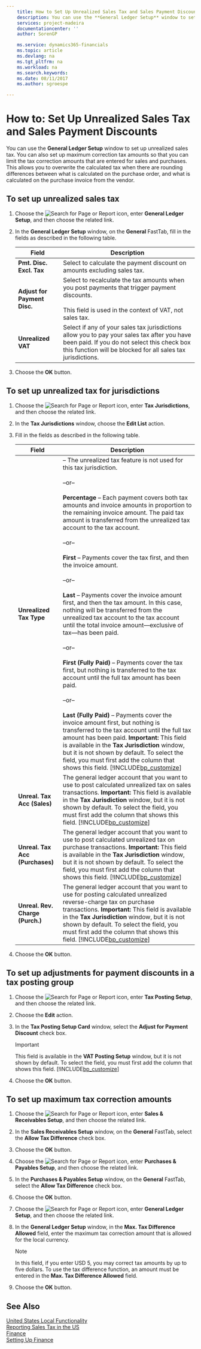 ```yaml
---
    title: How to Set Up Unrealized Sales Tax and Sales Payment Discounts | Microsoft Docs
    description: You can use the **General Ledger Setup** window to set up unrealized sales tax. You can also set up maximum correction tax amounts so that you can limit the tax correction amounts that are entered for sales and purchases. This allows you to overwrite the calculated tax when there are rounding differences between what is calculated on the purchase order, and what is calculated on the purchase invoice from the vendor.
    services: project-madeira
    documentationcenter: ''
    author: SorenGP

    ms.service: dynamics365-financials
    ms.topic: article
    ms.devlang: na
    ms.tgt_pltfrm: na
    ms.workload: na
    ms.search.keywords:
    ms.date: 08/11/2017
    ms.author: sgroespe

---
```

# How to: Set Up Unrealized Sales Tax and Sales Payment Discounts
You can use the **General Ledger Setup** window to set up unrealized sales tax. You can also set up maximum correction tax amounts so that you can limit the tax correction amounts that are entered for sales and purchases. This allows you to overwrite the calculated tax when there are rounding differences between what is calculated on the purchase order, and what is calculated on the purchase invoice from the vendor.  

## To set up unrealized sales tax  
1.  Choose the ![Search for Page or Report](media/ui-search/search_small.png "Search for Page or Report icon") icon, enter **General Ledger Setup**, and then choose the related link.  
2.  In the **General Ledger Setup** window, on the **General** FastTab, fill in the fields as described in the following table.  

    |Field|Description|  
    |---------------------------------|---------------------------------------|  
    |**Pmt. Disc. Excl. Tax**|Select to calculate the payment discount on amounts excluding sales tax.|  
    |**Adjust for Payment Disc.**|Select to recalculate the tax amounts when you post payments that trigger payment discounts.<br /><br /> This field is used in the context of VAT, not sales tax.|  
    |**Unrealized VAT**|Select if any of your sales tax jurisdictions allow you to pay your sales tax after you have been paid. If you do not select this check box this function will be blocked for all sales tax jurisdictions.|  
3.  Choose the **OK** button.  

## To set up unrealized tax for jurisdictions  
1.  Choose the ![Search for Page or Report](media/ui-search/search_small.png "Search for Page or Report icon") icon, enter **Tax Jurisdictions**, and then choose the related link.  
2.  In the **Tax Jurisdictions** window, choose the **Edit List** action.  
3.  Fill in the fields as described in the following table.  

    |Field|Description|  
    |---------------------------------|---------------------------------------|  
    |**Unrealized Tax Type**|<Blank> – The unrealized tax feature is not used for this tax jurisdiction.<br /><br /> –or–<br /><br /> **Percentage** – Each payment covers both tax amounts and invoice amounts in proportion to the remaining invoice amount. The paid tax amount is transferred from the unrealized tax account to the tax account.<br /><br /> –or–<br /><br /> **First** – Payments cover the tax first, and then the invoice amount.<br /><br /> –or–<br /><br /> **Last** – Payments cover the invoice amount first, and then the tax amount. In this case, nothing will be transferred from the unrealized tax account to the tax account until the total invoice amount—exclusive of tax—has been paid.<br /><br /> –or–<br /><br /> **First (Fully Paid)** – Payments cover the tax first, but nothing is transferred to the tax account until the full tax amount has been paid.<br /><br /> –or–<br /><br /> **Last (Fully Paid)** – Payments cover the invoice amount first, but nothing is transferred to the tax account until the full tax amount has been paid. **Important:**  This field is available in the **Tax Jurisdiction** window, but it is not shown by default. To select the field, you must first add the column that shows this field. [!INCLUDE[bp_customize](../../includes/bp_customize_md.md)]|  
    |**Unreal. Tax Acc (Sales)**|The general ledger account that you want to use to post calculated unrealized tax on sales transactions. **Important:**  This field is available in the **Tax Jurisdiction** window, but it is not shown by default. To select the field, you must first add the column that shows this field. [!INCLUDE[bp_customize](../../includes/bp_customize_md.md)]|  
    |**Unreal. Tax Acc (Purchases)**|The general ledger account that you want to use to post calculated unrealized tax on purchase transactions. **Important:**  This field is available in the **Tax Jurisdiction** window, but it is not shown by default. To select the field, you must first add the column that shows this field. [!INCLUDE[bp_customize](../../includes/bp_customize_md.md)]|  
    |**Unreal. Rev. Charge (Purch.)**|The general ledger account that you want to use for posting calculated unrealized reverse-charge tax on purchase transactions. **Important:**  This field is available in the **Tax Jurisdiction** window, but it is not shown by default. To select the field, you must first add the column that shows this field. [!INCLUDE[bp_customize](../../includes/bp_customize_md.md)]|  
4.  Choose the **OK** button.  

## To set up adjustments for payment discounts in a tax posting group  
1.  Choose the ![Search for Page or Report](media/ui-search/search_small.png "Search for Page or Report icon") icon, enter **Tax Posting Setup**, and then choose the related link.  
2.  Choose the **Edit** action.  
3.  In the **Tax Posting Setup Card** window, select the **Adjust for Payment Discount** check box.  

    > [!IMPORTANT]  
    >  This field is available in the **VAT Posting Setup** window, but it is not shown by default. To select the field, you must first add the column that shows this field. [!INCLUDE[bp_customize](../../includes/bp_customize_md.md)]  
4.  Choose the **OK** button.  

## To set up maximum tax correction amounts  
1.  Choose the ![Search for Page or Report](media/ui-search/search_small.png "Search for Page or Report icon") icon, enter **Sales & Receivables Setup**, and then choose the related link.  
2.  In the **Sales Receivables Setup** window, on the **General** FastTab, select the **Allow Tax Difference** check box.  
3.  Choose the **OK** button.  
4.  Choose the ![Search for Page or Report](media/ui-search/search_small.png "Search for Page or Report icon") icon, enter **Purchases & Payables Setup**, and then choose the related link.  
5.  In the **Purchases & Payables Setup** window, on the **General** FastTab, select the **Allow Tax Difference** check box.  
6.  Choose the **OK** button.  
7.  Choose the ![Search for Page or Report](media/ui-search/search_small.png "Search for Page or Report icon") icon, enter **General Ledger Setup**, and then choose the related link.  
8.  In the **General Ledger Setup** window, in the **Max. Tax Difference Allowed** field, enter the maximum tax correction amount that is allowed for the local currency.  

    > [!NOTE]  
    >  In this field, if you enter USD 5, you may correct tax amounts by up to five dollars. To use the tax difference function, an amount must be entered in the **Max. Tax Difference Allowed** field.  
9. Choose the **OK** button.  

## See Also  
[United States Local Functionality](united-states-local-functionality.md)  
[Reporting Sales Tax in the US](us-sales-tax)  
[Finance](finance.md)  
[Setting Up Finance](finance-setup-finance.md)
